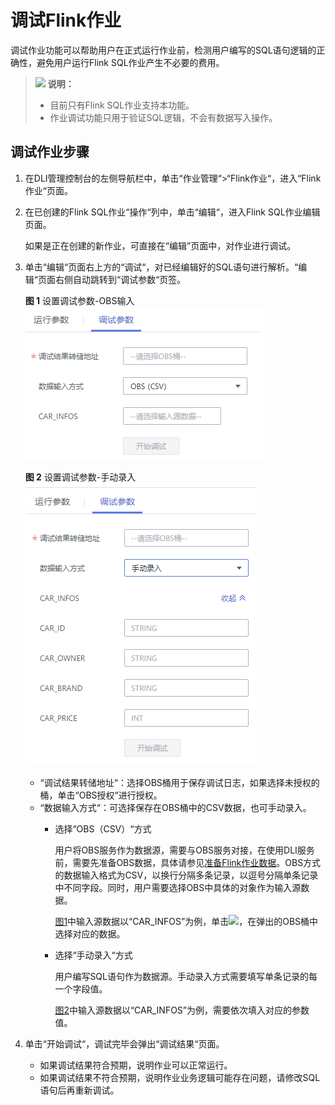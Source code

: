 # 调试Flink作业<a name="dli_01_0458"></a>

调试作业功能可以帮助用户在正式运行作业前，检测用户编写的SQL语句逻辑的正确性，避免用户运行Flink SQL作业产生不必要的费用。

>![](public_sys-resources/icon-note.gif) **说明：** 
>-   目前只有Flink SQL作业支持本功能。
>-   作业调试功能只用于验证SQL逻辑，不会有数据写入操作。

## 调试作业步骤<a name="section610115011434"></a>

1.  在DLI管理控制台的左侧导航栏中，单击“作业管理“\>“Flink作业“，进入“Flink作业“页面。
2.  在已创建的Flink SQL作业“操作“列中，单击“编辑“，进入Flink SQL作业编辑页面。

    如果是正在创建的新作业，可直接在“编辑”页面中，对作业进行调试。

3.  单击“编辑“页面右上方的“调试“，对已经编辑好的SQL语句进行解析。“编辑“页面右侧自动跳转到“调试参数“页签。

    **图 1**  设置调试参数-OBS输入<a name="fig12469739195913"></a>  
    ![](figures/设置调试参数-OBS输入.png "设置调试参数-OBS输入")

    **图 2**  设置调试参数-手动录入<a name="fig81431131143818"></a>  
    ![](figures/设置调试参数-手动录入.png "设置调试参数-手动录入")

    -   “调试结果转储地址“：选择OBS桶用于保存调试日志，如果选择未授权的桶，单击“OBS授权“进行授权。
    -   “数据输入方式“：可选择保存在OBS桶中的CSV数据，也可手动录入。
        -   选择“OBS（CSV）“方式

            用户将OBS服务作为数据源，需要与OBS服务对接，在使用DLI服务前，需要先准备OBS数据，具体请参见[准备Flink作业数据](准备Flink作业数据.md)。OBS方式的数据输入格式为CSV，以换行分隔多条记录，以逗号分隔单条记录中不同字段。同时，用户需要选择OBS中具体的对象作为输入源数据。

            [图1](#fig12469739195913)中输入源数据以“CAR\_INFOS”为例，单击![](figures/zh-cn_image_0208158696.png)，在弹出的OBS桶中选择对应的数据。

        -   选择“手动录入“方式

            用户编写SQL语句作为数据源。手动录入方式需要填写单条记录的每一个字段值。

            [图2](#fig81431131143818)中输入源数据以“CAR\_INFOS”为例，需要依次填入对应的参数值。


4.  单击“开始调试“，调试完毕会弹出“调试结果“页面。
    -   如果调试结果符合预期，说明作业可以正常运行。
    -   如果调试结果不符合预期，说明作业业务逻辑可能存在问题，请修改SQL语句后再重新调试。


